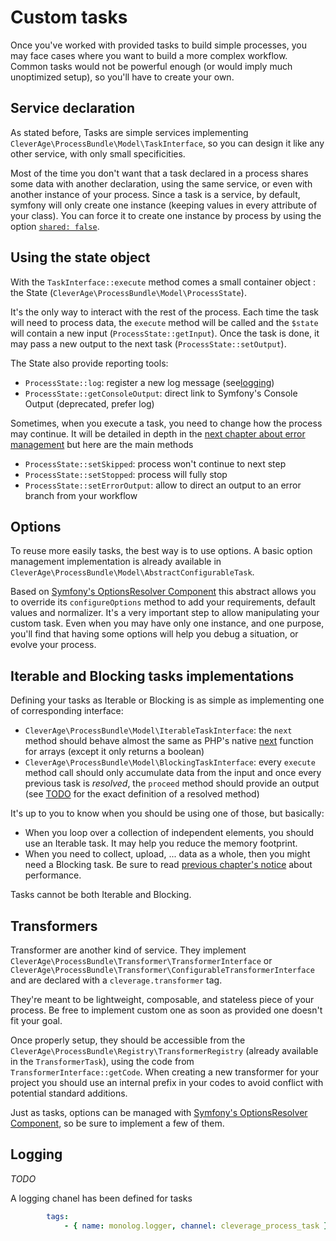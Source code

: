 Custom tasks
============

Once you've worked with provided tasks to build simple processes, you may face cases where you want to build a more 
complex workflow. Common tasks would not be powerful enough (or would imply much unoptimized setup), so you'll have to 
create your own.

## Service declaration

As stated before, Tasks are simple services implementing `CleverAge\ProcessBundle\Model\TaskInterface`, so you can 
design it like any other service, with only small specificities.

Most of the time you don't want that a task declared in a process shares some data with another declaration, using the 
same service, or even with another instance of your process. Since a task is a service, by default, symfony will only 
create one instance (keeping values in every attribute of your class). You can force it to create one instance by 
process by using the option [`shared: false`](https://symfony.com/doc/current/service_container/shared.html).

## Using the state object

With the `TaskInterface::execute` method comes a small container object : the State 
(`CleverAge\ProcessBundle\Model\ProcessState`).

It's the only way to interact with the rest of the process. Each time the task will need to process data, the `execute`
method will be called and the `$state` will contain a new input (`ProcessState::getInput`). Once the task is done, it 
may pass a new output to the next task (`ProcessState::setOutput`).

The State also provide reporting tools:
* `ProcessState::log`: register a new log message (see[logging]())
* `ProcessState::getConsoleOutput`: direct link to Symfony's Console Output (deprecated, prefer log)

Sometimes, when you execute a task, you need to change how the process may continue. It will be detailed in depth in 
the [next chapter about error management]() but here are the main methods
* `ProcessState::setSkipped`: process won't continue to next step
* `ProcessState::setStopped`: process will fully stop
* `ProcessState::setErrorOutput`: allow to direct an output to an error branch from your workflow

## Options

To reuse more easily tasks, the best way is to use options. A basic option management implementation is already 
available in `CleverAge\ProcessBundle\Model\AbstractConfigurableTask`.

Based on [Symfony's OptionsResolver Component](https://symfony.com/doc/current/components/options_resolver.html) this
abstract allows you to override its `configureOptions` method to add your requirements, default values and normalizer.
It's a very important step to allow manipulating your custom task. Even when you may have only one instance, and one 
purpose, you'll find that having some options will help you debug a situation, or evolve your process.

## Iterable and Blocking tasks implementations

Defining your tasks as Iterable or Blocking is as simple as implementing one of corresponding interface:
* `CleverAge\ProcessBundle\Model\IterableTaskInterface`: the `next` method should behave almost the same as PHP's native
[next](https://secure.php.net/manual/en/function.next.php) function for arrays (except it only returns a boolean) 
* `CleverAge\ProcessBundle\Model\BlockingTaskInterface`: every `execute` method call should only accumulate data from 
the input and once every previous task is _resolved_, the `proceed` method should provide an output (see [TODO]() for 
the exact definition of a resolved method)

It's up to you to know when you should be using one of those, but basically:
* When you loop over a collection of independent elements, you should use an Iterable task. It may help you reduce the 
memory footprint.
* When you need to collect, upload, ... data as a whole, then you might need a Blocking task. Be sure to read [previous 
chapter's notice]() about performance.

Tasks cannot be both Iterable and Blocking.

## Transformers

Transformer are another kind of service. They implement `CleverAge\ProcessBundle\Transformer\TransformerInterface` or 
`CleverAge\ProcessBundle\Transformer\ConfigurableTransformerInterface` and are declared with a `cleverage.transformer`
tag.

They're meant to be lightweight, composable, and stateless piece of your process. Be free to implement custom one as 
soon as provided one doesn't fit your goal.

Once properly setup, they should be accessible from the `CleverAge\ProcessBundle\Registry\TransformerRegistry` (already 
available in the `TransformerTask`), using the code from `TransformerInterface::getCode`. When creating a new transformer
for your project you should use an internal prefix in your codes to avoid conflict with potential standard additions.
 
Just as tasks, options can be managed with 
[Symfony's OptionsResolver Component](https://symfony.com/doc/current/components/options_resolver.html), so be sure to 
implement a few of them.

## Logging

_TODO_

A logging chanel has been defined for tasks 

```yaml
        tags:
            - { name: monolog.logger, channel: cleverage_process_task }
```
